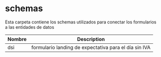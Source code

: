 # schemas

Esta carpeta contiene los schemas utilizados para conectar los formularios a las entidades de datos 


| Nombre | Description |
| ----------- | ----------- |
| dsi | formulario landing de expectativa para el día sin IVA |
